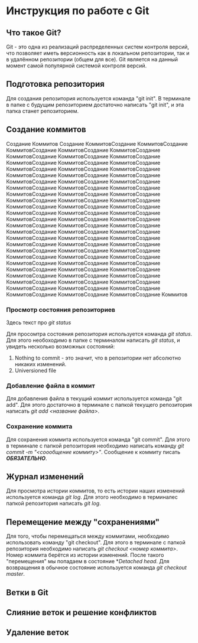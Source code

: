 # Инструкция по работе с Git

## Что такое Git?

Git - это одна из реализаций распределенных систем контроля версий, что позволяет иметь версионность как в локальном репозитории, так и в удалённом репозитории (общем для все). Git 
является на данный момент самой популярной системой контроля версий.

## Подготовка репозитория
Для создания репозитория используется команда "git init". В терминале в папке с будущим репозиторием достаточно написать "git init", и эта папка станет репозиторием.

## Создание коммитов
Создание Коммитов Создание КоммитовСоздание КоммитовСоздание КоммитовСоздание КоммитовСоздание КоммитовСоздание КоммитовСоздание КоммитовСоздание КоммитовСоздание КоммитовСоздание КоммитовСоздание КоммитовСоздание КоммитовСоздание КоммитовСоздание КоммитовСоздание КоммитовСоздание КоммитовСоздание КоммитовСоздание КоммитовСоздание КоммитовСоздание КоммитовСоздание КоммитовСоздание КоммитовСоздание КоммитовСоздание КоммитовСоздание КоммитовСоздание КоммитовСоздание КоммитовСоздание КоммитовСоздание КоммитовСоздание КоммитовСоздание КоммитовСоздание КоммитовСоздание КоммитовСоздание КоммитовСоздание КоммитовСоздание КоммитовСоздание КоммитовСоздание КоммитовСоздание КоммитовСоздание КоммитовСоздание КоммитовСоздание КоммитовСоздание КоммитовСоздание КоммитовСоздание КоммитовСоздание КоммитовСоздание КоммитовСоздание КоммитовСоздание КоммитовСоздание КоммитовСоздание КоммитовСоздание КоммитовСоздание КоммитовСоздание КоммитовСоздание КоммитовСоздание КоммитовСоздание КоммитовСоздание КоммитовСоздание КоммитовСоздание КоммитовСоздание КоммитовСоздание КоммитовСоздание КоммитовСоздание КоммитовСоздание КоммитовСоздание КоммитовСоздание КоммитовСоздание КоммитовСоздание КоммитовСоздание КоммитовСоздание КоммитовСоздание КоммитовСоздание КоммитовСоздание КоммитовСоздание Коммитов


### Просмотр состояния репозиториев
Здесь текст про *git status*

Для просомтра состояния репозитория используется команда *git status*.  Для этого необоходимо в папке с терминалом написать *git status*, и увидеть несколько возможных состояний:
1. Nothing to commit - это значит, что в репозитории нет абсолютно никаких изменений.
2. Universioned file


### Добавление файла в коммит
Для добавления файла в текущий коммит используется команда "git add". Для этого достаточно в терминале с папкой текущего репозитория написать *git add <название файла>*.

### Сохранение коммита
Для сохранения коммита используется команда "git commit". Для этого в терминале с папкой репозитория необходимо написать команду *git commit -m "<соообщение коммиту>"*. Сообщение к коммиту писать ***ОБЯЗАТЕЛЬНО***.


## Журнал изменений
Для просмотра истории коммитов, то есть истории наших изменений используется команда *git log*. Для этого необходимо в терминалес папкой репозитория написать *git log*. 

## Перемещение между "сохранениями"

Для того, чтобы перемещаться между коммитами, необходимо использовать команду "git checkout". Для этого в терминале с папкой репозитория необходимо написать *git checkout <номер коммита>*. Номер коммита берётся из истории изменений. После такого "перемещения" мы попадаем в состояние **Detached head*. Для возвращения в обычное состояние используется команда *git checkout master*.


## Ветки в Git

## Слияние веток и решение конфликтов

## Удаление веток   